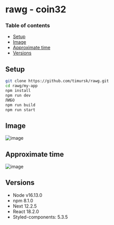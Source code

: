 # rawg - coin32

### Table of contents
- [Setup](#setup)
- [Image](#image)
- [Approximate time](#approximate-time)
- [Versions](#versions)

## Setup
```sh
git clone https://github.com/timursk/rawg.git
cd rawg/my-app
npm install
npm run dev
ЛИБО
npm run build
npm run start
```

## Image
![image](https://user-images.githubusercontent.com/86415266/187068071-c5795d1c-e6f9-4946-8453-e95ffced273b.png)

## Approximate time
![image](https://user-images.githubusercontent.com/86415266/187068147-14df0fe4-7528-406b-9f53-fc2e319ace7c.png)

## Versions
- Node v16.13.0
- npm 8.1.0
- Next 12.2.5
- React 18.2.0
- Styled-components: 5.3.5
